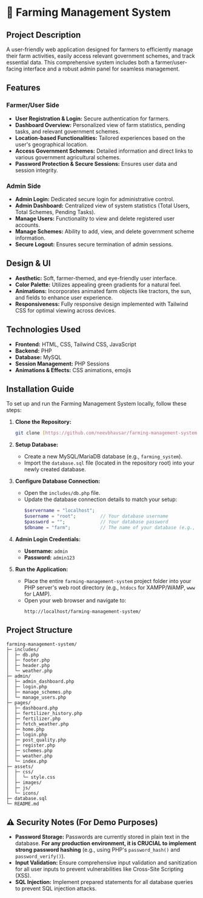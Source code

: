 # 🌾 Farming Management System

## Project Description
A user-friendly web application designed for farmers to efficiently manage their farm activities, easily access relevant government schemes, and track essential data. This comprehensive system includes both a farmer/user-facing interface and a robust admin panel for seamless management.

## Features

### Farmer/User Side
* **User Registration & Login:** Secure authentication for farmers.
* **Dashboard Overview:** Personalized view of farm statistics, pending tasks, and relevant government schemes.
* **Location-based Functionalities:** Tailored experiences based on the user's geographical location.
* **Access Government Schemes:** Detailed information and direct links to various government agricultural schemes.
* **Password Protection & Secure Sessions:** Ensures user data and session integrity.

### Admin Side
* **Admin Login:** Dedicated secure login for administrative control.
* **Admin Dashboard:** Centralized view of system statistics (Total Users, Total Schemes, Pending Tasks).
* **Manage Users:** Functionality to view and delete registered user accounts.
* **Manage Schemes:** Ability to add, view, and delete government scheme information.
* **Secure Logout:** Ensures secure termination of admin sessions.

## Design & UI
* **Aesthetic:** Soft, farmer-themed, and eye-friendly user interface.
* **Color Palette:** Utilizes appealing green gradients for a natural feel.
* **Animations:** Incorporates animated farm objects like tractors, the sun, and fields to enhance user experience.
* **Responsiveness:** Fully responsive design implemented with Tailwind CSS for optimal viewing across devices.

## Technologies Used
* **Frontend:** HTML, CSS, Tailwind CSS, JavaScript
* **Backend:** PHP
* **Database:** MySQL
* **Session Management:** PHP Sessions
* **Animations & Effects:** CSS animations, emojis

## Installation Guide

To set up and run the Farming Management System locally, follow these steps:

1.  **Clone the Repository:**
    ```bash
    git clone [https://github.com/neevbhavsar/farming-management-system.git]
    ```

2.  **Setup Database:**
    * Create a new MySQL/MariaDB database (e.g., `farming_system`).
    * Import the `database.sql` file (located in the repository root) into your newly created database.

3.  **Configure Database Connection:**
    * Open the `includes/db.php` file.
    * Update the database connection details to match your setup:
        ```php
        $servername = "localhost";
        $username = "root";         // Your database username
        $password = "";             // Your database password
        $dbname = "farm";           // The name of your database (e.g., farming_system)
        ```

4.  **Admin Login Credentials:**
    * **Username:** `admin`
    * **Password:** `admin123`

5.  **Run the Application:**
    * Place the entire `farming-management-system` project folder into your PHP server's web root directory (e.g., `htdocs` for XAMPP/WAMP, `www` for LAMP).
    * Open your web browser and navigate to:
        ```
        http://localhost/farming-management-system/
        ```

## Project Structure

```
farming-management-system/
├─ includes/
│  ├─ db.php
│  ├─ footer.php
│  ├─ header.php
│  └─ weather.php
├─ admin/
│  ├─ admin_dashboard.php
│  ├─ login.php
│  ├─ manage_schemes.php
│  └─ manage_users.php
├─ pages/
│  ├─ dashboard.php
│  ├─ fertilizer_history.php
│  ├─ fertilizer.php
│  ├─ fetch_weather.php
│  ├─ home.php
│  ├─ login.php
│  ├─ post_quality.php
│  ├─ register.php
│  ├─ schemes.php
│  ├─ weather.php
│  └─ index.php
├─ assets/
│  ├─ css/
│  │  └─ style.css
│  ├─ images/
│  ├─ js/
│  └─ icons/
├─ database.sql
└─ README.md
```

## ⚠️ Security Notes (For Demo Purposes)

* **Password Storage:** Passwords are currently stored in plain text in the database. **For any production environment, it is CRUCIAL to implement strong password hashing** (e.g., using PHP's `password_hash()` and `password_verify()`).
* **Input Validation:** Ensure comprehensive input validation and sanitization for all user inputs to prevent vulnerabilities like Cross-Site Scripting (XSS).
* **SQL Injection:** Implement prepared statements for all database queries to prevent SQL injection attacks.
